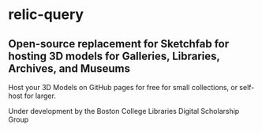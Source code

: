 # relic-query

## Open-source replacement for Sketchfab for hosting 3D models for Galleries, Libraries, Archives, and Museums

Host your 3D Models on GitHub pages for free for small collections, or self-host for larger.

Under development by the Boston College Libraries Digital Scholarship Group

